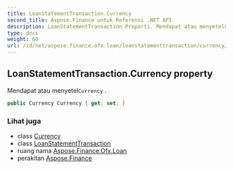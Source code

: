 ```yaml
---
title: LoanStatementTransaction.Currency
second_title: Aspose.Finance untuk Referensi .NET API
description: LoanStatementTransaction Properti. Mendapat atau menyetelCurrency .
type: docs
weight: 60
url: /id/net/aspose.finance.ofx.loan/loanstatementtransaction/currency/
---
```

## LoanStatementTransaction.Currency property

Mendapat atau menyetel`Currency` .

```csharp
public Currency Currency { get; set; }
```

### Lihat juga

* class [Currency](../../../aspose.finance.ofx/currency/)
* class [LoanStatementTransaction](../)
* ruang nama [Aspose.Finance.Ofx.Loan](../../loanstatementtransaction/)
* perakitan [Aspose.Finance](../../../)


